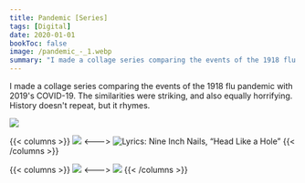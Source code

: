 ```yaml
---
title: Pandemic [Series]
tags: [Digital]
date: 2020-01-01
bookToc: false
image: /pandemic_-_1.webp
summary: "I made a collage series comparing the events of the 1918 flu pandemic with 2019's COVID-19. The similarities were striking, and also equally horrifying. History doesn't repeat, but it rhymes."
---
```

I made a collage series comparing the events of the 1918 flu pandemic with 2019's COVID-19. The similarities were striking, and also equally horrifying. History doesn't repeat, but it rhymes. 

![](/pandemic_-_2.webp)

{{< columns >}}
![](/pandemic_-_4.webp)
<--->
![Lyrics: Nine Inch Nails, “Head Like a Hole”](/pandemic_-_3.webp)
{{< /columns >}}


{{< columns >}}
![](/pandemic--_-_1.webp)
<--->
![](/pandemmy_-_1.webp)
{{< /columns >}}

